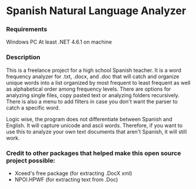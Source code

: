 # Spanish Natural Language Analyzer

### Requirements
Windows PC
At least .NET 4.6.1 on machine

### Description
This is a freelance project for a high school Spanish teacher. It is a word frequency analyzer for .txt, .docx, and .doc that will catch and organize unique words into a list organized by most frequent to least frequent as well as alphabetical order among frequency levels. There are options for analyzing single files, copy pasted text or analyzing folders recursively. There is also a menu to add filters in case you don't want the parser to catch a specific word. 

Logic wise, the program does not differentiate between Spanish and English. It will capture unicode and ascii words. Therefore, if you want to use this to analyze your own text documents that aren't Spanish, it will still work.

### Credit to other packages that helped make this open source project possible:
- Xceed's free package (for extracting .DocX xml)
- NPOI.HPWF (for extracting text from .Doc)
